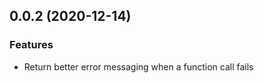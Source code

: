 ## 0.0.2 (2020-12-14)

### Features

* Return better error messaging when a function call fails 




